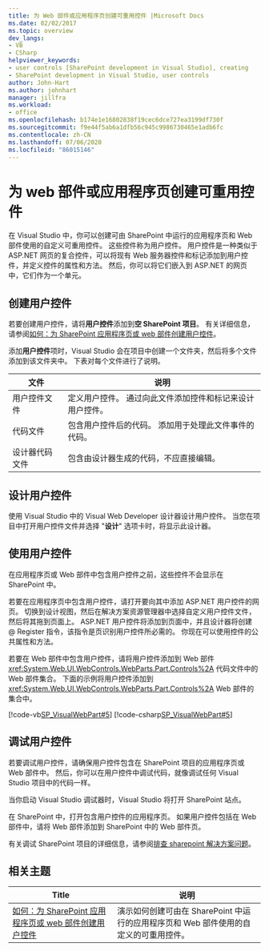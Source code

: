 ```yaml
---
title: 为 Web 部件或应用程序页创建可重用控件 |Microsoft Docs
ms.date: 02/02/2017
ms.topic: overview
dev_langs:
- VB
- CSharp
helpviewer_keywords:
- user controls [SharePoint development in Visual Studio], creating
- SharePoint development in Visual Studio, user controls
author: John-Hart
ms.author: johnhart
manager: jillfra
ms.workload:
- office
ms.openlocfilehash: b174e1e16802838f19cec6dce727ea3199df730f
ms.sourcegitcommit: f9e44f5ab6a1dfb56c945c9986730465e1adb6fc
ms.contentlocale: zh-CN
ms.lasthandoff: 07/06/2020
ms.locfileid: "86015146"
---
```

# <a name="create-reusable-controls-for-web-parts-or-application-pages"></a>为 web 部件或应用程序页创建可重用控件
  在 Visual Studio 中，你可以创建可由 SharePoint 中运行的应用程序页和 Web 部件使用的自定义可重用控件。 这些控件称为用户控件。 用户控件是一种类似于 ASP.NET 网页的复合控件，可以将现有 Web 服务器控件和标记添加到用户控件，并定义控件的属性和方法。 然后，你可以将它们嵌入到 ASP.NET 的网页中，它们作为一个单元。

## <a name="create-a-user-control"></a>创建用户控件
 若要创建用户控件，请将**用户控件**添加到**空 SharePoint 项目**。 有关详细信息，请参阅[如何：为 SharePoint 应用程序页或 web 部件创建用户控件](../sharepoint/how-to-create-a-user-control-for-a-sharepoint-application-page-or-web-part.md)。

 添加**用户控件**项时，Visual Studio 会在项目中创建一个文件夹，然后将多个文件添加到该文件夹中。 下表对每个文件进行了说明。

|文件|说明|
|----------|-----------------|
|用户控件文件|定义用户控件。 通过向此文件添加控件和标记来设计用户控件。|
|代码文件|包含用户控件后的代码。 添加用于处理此文件事件的代码。|
|设计器代码文件|包含由设计器生成的代码，不应直接编辑。|

## <a name="design-the-user-control"></a>设计用户控件
 使用 Visual Studio 中的 Visual Web Developer 设计器设计用户控件。 当您在项目中打开用户控件文件并选择 "**设计**" 选项卡时，将显示此设计器。

## <a name="consume-the-user-control"></a>使用用户控件
 在应用程序页或 Web 部件中包含用户控件之前，这些控件不会显示在 SharePoint 中。

 若要在应用程序页中包含用户控件，请打开要向其中添加 ASP.NET 用户控件的网页。 切换到设计视图，然后在解决方案资源管理器中选择自定义用户控件文件，然后将其拖到页面上。 ASP.NET 用户控件将添加到页面中，并且设计器将创建 @ Register 指令，该指令是页识别用户控件所必需的。 你现在可以使用控件的公共属性和方法。

 若要在 Web 部件中包含用户控件，请将用户控件添加到 Web 部件 <xref:System.Web.UI.WebControls.WebParts.Part.Controls%2A> 代码文件中的 Web 部件集合。 下面的示例将用户控件添加到 <xref:System.Web.UI.WebControls.WebParts.Part.Controls%2A> Web 部件的集合中。

 [!code-vb[SP_VisualWebPart#5](../sharepoint/codesnippet/VisualBasic/sp_visualwebpart.vb/visualwebpart1/visualwebpart1.vb#5)]
 [!code-csharp[SP_VisualWebPart#5](../sharepoint/codesnippet/CSharp/sp_visualwebpart.cs/visualwebpart1/visualwebpart1.cs#5)]

## <a name="debug-a-user-control"></a>调试用户控件
 若要调试用户控件，请确保用户控件包含在 SharePoint 项目的应用程序页或 Web 部件中。 然后，你可以在用户控件中调试代码，就像调试任何 Visual Studio 项目中的代码一样。

 当你启动 Visual Studio 调试器时，Visual Studio 将打开 SharePoint 站点。

 在 SharePoint 中，打开包含用户控件的应用程序页。 如果用户控件包括在 Web 部件中，请将 Web 部件添加到 SharePoint 中的 Web 部件页。

 有关调试 SharePoint 项目的详细信息，请参阅[排查 sharepoint 解决方案问题](../sharepoint/troubleshooting-sharepoint-solutions.md)。

## <a name="related-topics"></a>相关主题

|Title|说明|
|-----------|-----------------|
|[如何：为 SharePoint 应用程序页或 web 部件创建用户控件](../sharepoint/how-to-create-a-user-control-for-a-sharepoint-application-page-or-web-part.md)|演示如何创建可由在 SharePoint 中运行的应用程序页和 Web 部件使用的自定义的可重用控件。|
